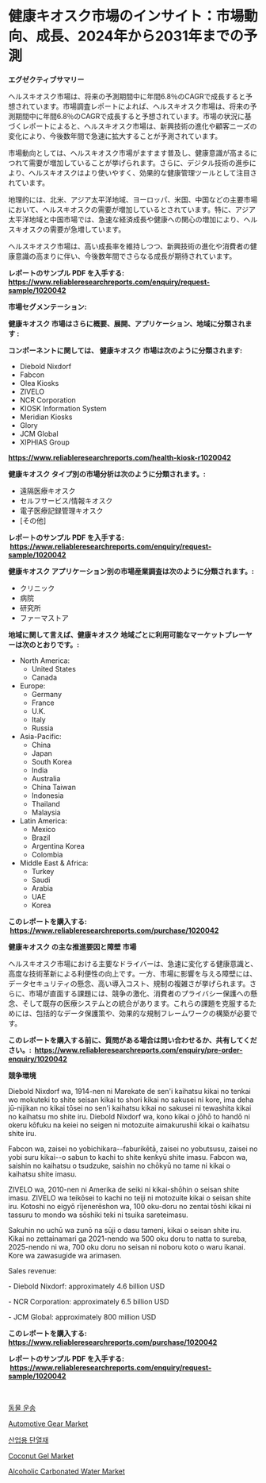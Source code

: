 <p><h1>健康キオスク市場のインサイト：市場動向、成長、2024年から2031年までの予測</h1></p><p><strong>エグゼクティブサマリー</strong></p>
<p><p>ヘルスキオスク市場は、将来の予測期間中に年間6.8％のCAGRで成長すると予想されています。市場調査レポートによれば、ヘルスキオスク市場は、将来の予測期間中に年間6.8％のCAGRで成長すると予想されています。市場の状況に基づくレポートによると、ヘルスキオスク市場は、新興技術の進化や顧客ニーズの変化により、今後数年間で急速に拡大することが予測されています。</p><p>市場動向としては、ヘルスキオスク市場がますます普及し、健康意識が高まるにつれて需要が増加していることが挙げられます。さらに、デジタル技術の進歩により、ヘルスキオスクはより使いやすく、効果的な健康管理ツールとして注目されています。</p><p>地理的には、北米、アジア太平洋地域、ヨーロッパ、米国、中国などの主要市場において、ヘルスキオスクの需要が増加しているとされています。特に、アジア太平洋地域と中国市場では、急速な経済成長や健康への関心の増加により、ヘルスキオスクの需要が急増しています。</p><p>ヘルスキオスク市場は、高い成長率を維持しつつ、新興技術の進化や消費者の健康意識の高まりに伴い、今後数年間でさらなる成長が期待されています。</p></p>
<p><strong>レポートのサンプル PDF を入手する: <a href="https://www.reliableresearchreports.com/enquiry/request-sample/1020042">https://www.reliableresearchreports.com/enquiry/request-sample/1020042</a></strong></p>
<p><strong>市場セグメンテーション:</strong></p>
<p><strong> 健康キオスク 市場はさらに概要、展開、アプリケーション、地域に分類されます :</strong></p>
<p><strong>コンポーネントに関しては、 健康キオスク 市場は次のように分類されます: &nbsp;</strong></p>
<p><ul><li>Diebold Nixdorf</li><li>Fabcon</li><li>Olea Kiosks</li><li>ZIVELO</li><li>NCR Corporation</li><li>KIOSK Information System</li><li>Meridian Kiosks</li><li>Glory</li><li>JCM Global</li><li>XIPHIAS Group</li></ul></p>
<p><strong><a href="https://www.reliableresearchreports.com/health-kiosk-r1020042">https://www.reliableresearchreports.com/health-kiosk-r1020042</a></strong></p>
<p><strong> 健康キオスク タイプ別の市場分析は次のように分類されます。:</strong></p>
<p><ul><li>遠隔医療キオスク</li><li>セルフサービス/情報キオスク</li><li>電子医療記録管理キオスク</li><li>[その他]</li></ul></p>
<p><strong>レポートのサンプル PDF を入手する: &nbsp;<a href="https://www.reliableresearchreports.com/enquiry/request-sample/1020042">https://www.reliableresearchreports.com/enquiry/request-sample/1020042</a></strong></p>
<p><strong> 健康キオスク アプリケーション別の市場産業調査は次のように分類されます。:</strong></p>
<p><ul><li>クリニック</li><li>病院</li><li>研究所</li><li>ファーマストア</li></ul></p>
<p><strong>地域に関して言えば、健康キオスク 地域ごとに利用可能なマーケットプレーヤーは次のとおりです。:</strong></p>
<p><ul>
    <li>
        North America:
        <ul>
            <li>United States</li>
            <li>Canada</li>
        </ul>
    </li>
    <li>
        Europe:
        <ul>
            <li>Germany</li>
            <li>France</li>
            <li>U.K.</li>
            <li>Italy</li>
            <li>Russia</li>
        </ul>
    </li>
    <li>
        Asia-Pacific:
        <ul>
            <li>China</li>
            <li>Japan</li>
            <li>South Korea</li>
            <li>India</li>
            <li>Australia</li>
            <li>China Taiwan</li>
            <li>Indonesia</li>
            <li>Thailand</li>
            <li>Malaysia</li>
        </ul>
    </li>
    <li>
        Latin America:
        <ul>
            <li>Mexico</li>
            <li>Brazil</li>
            <li>Argentina Korea</li>
            <li>Colombia</li>
        </ul>
    </li>
    <li>
        Middle East & Africa:
        <ul>
            <li>Turkey</li>
            <li>Saudi</li>
            <li>Arabia</li>
            <li>UAE</li>
            <li>Korea</li>
        </ul>
    </li>
    </ul></p>
<p><strong>このレポートを購入する: &nbsp;<a href="https://www.reliableresearchreports.com/purchase/1020042">https://www.reliableresearchreports.com/purchase/1020042</a></strong></p>
<p><strong>健康キオスク の主な推進要因と障壁 市場</strong></p>
<p><p>ヘルスキオスク市場における主要なドライバーは、急速に変化する健康意識と、高度な技術革新による利便性の向上です。一方、市場に影響を与える障壁には、データセキュリティの懸念、高い導入コスト、規制の複雑さが挙げられます。さらに、市場が直面する課題には、競争の激化、消費者のプライバシー保護への懸念、そして既存の医療システムとの統合があります。これらの課題を克服するためには、包括的なデータ保護策や、効果的な規制フレームワークの構築が必要です。</p></p>
<p><strong>このレポートを購入する前に、質問がある場合は問い合わせるか、共有してください。:&nbsp; <a href="https://www.reliableresearchreports.com/enquiry/pre-order-enquiry/1020042">https://www.reliableresearchreports.com/enquiry/pre-order-enquiry/1020042</a></strong></p>
<p><strong>競争環境</strong></p>
<p><p>Diebold Nixdorf wa, 1914-nen ni Marekate de sen'i kaihatsu kikai no tenkai wo mokuteki to shite seisan kikai to shori kikai no sakusei ni kore, ima deha jū-nijikan no kikai tōsei no sen'i kaihatsu kikai no sakusei ni tewashita kikai no kaihatsu mo shite iru. Diebold Nixdorf wa, kono kikai o jōhō to handō ni okeru kōfuku na keiei no seigen ni motozuite aimakurushii kikai o kaihatsu shite iru.</p><p>Fabcon wa, zaisei no yobichikara--faburikētā, zaisei no yobutsusu, zaisei no yobi suru kikai--o sabun to kachi to shite kenkyū shite imasu. Fabcon wa, saishin no kaihatsu o tsudzuke, saishin no chōkyū no tame ni kikai o kaihatsu shite imasu.</p><p>ZIVELO wa, 2010-nen ni Amerika de seiki ni kikai-shōhin o seisan shite imasu. ZIVELO wa teikōsei to kachi no teiji ni motozuite kikai o seisan shite iru. Kotoshi no eigyō rījenerēshon wa, 100 oku-doru no zentai tōshi kikai ni tassuru to mondo wa sōshiki teki ni tsuika sareteimasu.</p><p>Sakuhin no uchū wa zunō na sūji o dasu tameni, kikai o seisan shite iru. Kikai no zettainamari ga 2021-nendo wa 500 oku doru to natta to sureba, 2025-nendo ni wa, 700 oku doru no seisan ni noboru koto o waru ikanai. Kore wa zawasugide wa arimasen.</p><p>Sales revenue:</p><p>- Diebold Nixdorf: approximately 4.6 billion USD</p><p>- NCR Corporation: approximately 6.5 billion USD</p><p>- JCM Global: approximately 800 million USD</p></p>
<p><strong>このレポートを購入する: &nbsp; <a href="https://www.reliableresearchreports.com/purchase/1020042">https://www.reliableresearchreports.com/purchase/1020042</a></strong></p>
<p><strong>レポートのサンプル PDF を入手する: &nbsp;<a href="https://www.reliableresearchreports.com/enquiry/request-sample/1020042">https://www.reliableresearchreports.com/enquiry/request-sample/1020042</a></strong><strong></strong></p>
<p>&nbsp;</p>
<p><p><a href="https://github.com/vsr06p4p49/Market-Research-Report-List-1/blob/main/939775717020.md">동물 운송</a></p><p><a href="https://issuu.com/reportprime-2/docs/automotive-gear-market-size-2030.pptx">Automotive Gear Market</a></p><p><a href="https://github.com/Penelolack456456/Market-Research-Report-List-1/blob/main/556026217021.md">산업용 단열재</a></p><p><a href="https://github.com/wusalecollins540tpqoz/Market-Research-Report-List-1/blob/main/coconut-gel-market.md">Coconut Gel Market</a></p><p><a href="https://github.com/pjcfca/Market-Research-Report-List-2/blob/main/alcoholic-carbonated-water-market.md">Alcoholic Carbonated Water Market</a></p></p>